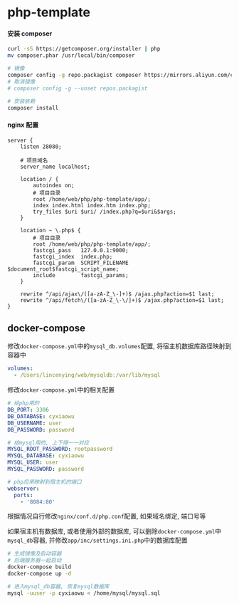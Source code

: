 # php-template

#### 安装 composer
```bash
curl -sS https://getcomposer.org/installer | php
mv composer.phar /usr/local/bin/composer

# 镜像
composer config -g repo.packagist composer https://mirrors.aliyun.com/composer/
# 取消镜像
# composer config -g --unset repos.packagist

# 安装依赖
composer install
```

#### nginx 配置

```
server {
    listen 28080;

    # 项目域名
    server_name localhost;

    location / {
        autoindex on;
        # 项目目录
        root /home/web/php/php-template/app/;
        index index.html index.htm index.php;
        try_files $uri $uri/ /index.php?q=$uri&$args;
    }

    location ~ \.php$ {
        # 项目目录
        root /home/web/php/php-template/app/;
        fastcgi_pass   127.0.0.1:9000;
        fastcgi_index  index.php;
        fastcgi_param  SCRIPT_FILENAME  $document_root$fastcgi_script_name;
        include        fastcgi_params;
    }

    rewrite ^/api/ajax\/([a-zA-Z_\-]+)$ /ajax.php?action=$1 last;
    rewrite ^/api/fetch\/([a-zA-Z_\-\/]+)$ /ajax.php?action=$1 last;
}
```

## docker-compose

修改`docker-compose.yml`中的`mysql_db.volumes`配置, 将宿主机数据库路径映射到容器中

```yaml
volumes:
  - /Users/lincenying/web/mysqldb:/var/lib/mysql
```

修改`docker-compose.yml`中的相关配置
```yaml
# 给php用的
DB_PORT: 3306
DB_DATABASE: cyxiaowu
DB_USERNAME: user
DB_PASSWORD: password

# 给mysql用的, 上下得一一对应
MYSQL_ROOT_PASSWORD: rootpassword
MYSQL_DATABASE: cyxiaowu
MYSQL_USER: user
MYSQL_PASSWORD: password

# php应用映射到宿主机的端口
webserver:
  ports:
    - '8084:80'
```

根据情况自行修改`nginx/conf.d/php.conf`配置, 如果域名绑定, 端口号等

如果宿主机有数据库, 或者使用外部的数据库, 可以删除`docker-compose.yml`中`mysql_db`容器, 并修改`app/inc/settings.ini.php`中的数据库配置

```bash
# 生成镜像及启动容器
# 后端服务器一起启动
docker-compose build
docker-compose up -d

# 进入mysql_db容器, 恢复mysql数据库
mysql -uuser -p cyxiaowu < /home/mysql/mysql.sql
```
